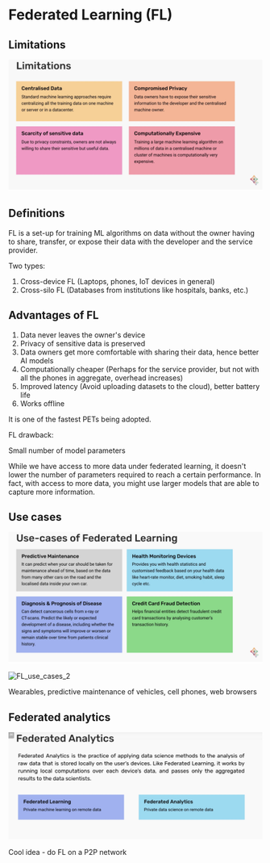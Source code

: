 # Federated Learning (FL)

## Limitations

![ML_limitations](Images/ML_limitations.png)

## Definitions 
FL is a set-up for training ML algorithms on data without the owner having to share, transfer, or expose their data with the developer and the service provider.

Two types:
1. Cross-device FL (Laptops, phones, IoT devices in general)
2. Cross-silo FL (Databases from institutions like hospitals, banks, etc.)

## Advantages of FL

1. Data never leaves the owner's device
2. Privacy of sensitive data is preserved
3. Data owners get more comfortable with sharing their data, hence better AI models
4. Computationally cheaper (Perhaps for the service provider, but not with all the phones in aggregate, overhead increases)
5. Improved latency (Avoid uploading datasets to the cloud), better battery life
6. Works offline 

It is one of the fastest PETs being adopted.

FL drawback:

Small number of model parameters

While we have access to more data under federated learning, it doesn't lower the number of parameters required to reach a certain performance. In fact, with access to more data, you might use larger models that are able to capture more information.

## Use cases

![FL_use_cases](Images/FL_use_cases.png)

![FL_use_cases_2](Images/FL_use_cases_2.png)

Wearables, predictive maintenance of vehicles, cell phones, web browsers

## Federated analytics

![Federated_analytics](Images/Federated_analytics.png)


Cool idea - do FL on a P2P network
